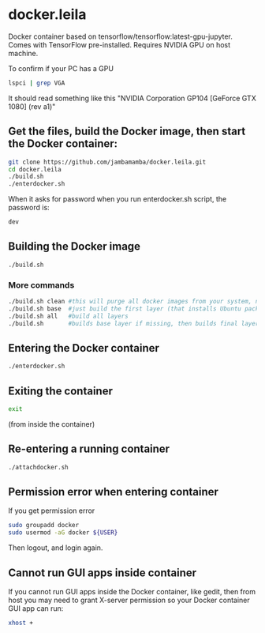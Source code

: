 # docker.leila
Docker container based on tensorflow/tensorflow:latest-gpu-jupyter.
Comes with TensorFlow pre-installed.
Requires NVIDIA GPU on host machine.

To confirm if your PC has a GPU
```bash
lspci | grep VGA
```
It should read something like this "NVIDIA Corporation GP104 [GeForce GTX 1080] (rev a1)"

## Get the files, build the Docker image, then start the Docker container:
```bash
git clone https://github.com/jambamamba/docker.leila.git
cd docker.leila
./build.sh
./enterdocker.sh
```
When it asks for password when you run enterdocker.sh script, the password is:
```bash
dev
```

## Building the Docker image
```bash
./build.sh
```

### More commands
```bash
./build.sh clean #this will purge all docker images from your system, not just docker.leila!
./build.sh base  #just build the first layer (that installs Ubuntu packages)
./build.sh all   #build all layers
./build.sh       #builds base layer if missing, then builds final layer on top, otherwise just builds final layer 
```

## Entering the Docker container
```bash
./enterdocker.sh
```

## Exiting the container
```bash
exit 
```
(from inside the container)

## Re-entering a running container
```bash
./attachdocker.sh
```

## Permission error when entering container

If you get permission error

```bash
sudo groupadd docker
sudo usermod -aG docker ${USER}
```

Then logout, and login again.

## Cannot run GUI apps inside container

If you cannot run GUI apps inside the Docker container, like gedit, then from host you may need to grant X-server permission so your Docker container GUI app can run:

```bash
xhost +
```
